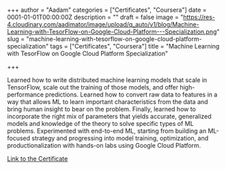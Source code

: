 +++
author = "Aadam"
categories = ["Certificates", "Coursera"]
date = 0001-01-01T00:00:00Z
description = ""
draft = false
image = "https://res-4.cloudinary.com/aadimator/image/upload/q_auto/v1/blog/Machine-Learning-with-TesorFlow-on-Google-Cloud-Platform---Specialization.png"
slug = "machine-learning-with-tesorflow-on-google-cloud-platform-specialization"
tags = ["Certificates", "Coursera"]
title = "Machine Learning with TesorFlow on Google Cloud Platform Specialization"

+++


Learned how to write distributed machine learning models that scale in TensorFlow, scale out the training of those models, and offer high-performance predictions. Learned how to convert raw data to features in a way that allows ML to learn important characteristics from the data and bring human insight to bear on the problem. Finally, learned how to incorporate the right mix of parameters that yields accurate, generalized models and knowledge of the theory to solve specific types of ML problems. Experimented with end-to-end ML, starting from building an ML-focused strategy and progressing into model training, optimization, and productionalization with hands-on labs using Google Cloud Platform.

[Link to the Certificate](https://www.coursera.org/account/accomplishments/specialization/certificate/39EHGACKB2UY)

